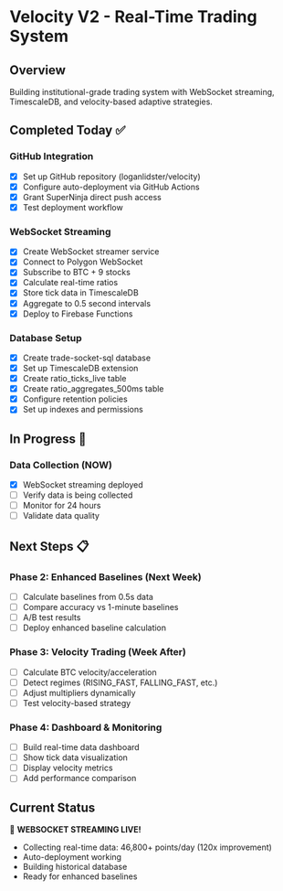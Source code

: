 # Velocity V2 - Real-Time Trading System

## Overview
Building institutional-grade trading system with WebSocket streaming, TimescaleDB, and velocity-based adaptive strategies.

## Completed Today ✅

### GitHub Integration
- [x] Set up GitHub repository (loganlidster/velocity)
- [x] Configure auto-deployment via GitHub Actions
- [x] Grant SuperNinja direct push access
- [x] Test deployment workflow

### WebSocket Streaming
- [x] Create WebSocket streamer service
- [x] Connect to Polygon WebSocket
- [x] Subscribe to BTC + 9 stocks
- [x] Calculate real-time ratios
- [x] Store tick data in TimescaleDB
- [x] Aggregate to 0.5 second intervals
- [x] Deploy to Firebase Functions

### Database Setup
- [x] Create trade-socket-sql database
- [x] Set up TimescaleDB extension
- [x] Create ratio_ticks_live table
- [x] Create ratio_aggregates_500ms table
- [x] Configure retention policies
- [x] Set up indexes and permissions

## In Progress 🔄

### Data Collection (NOW)
- [x] WebSocket streaming deployed
- [ ] Verify data is being collected
- [ ] Monitor for 24 hours
- [ ] Validate data quality

## Next Steps 📋

### Phase 2: Enhanced Baselines (Next Week)
- [ ] Calculate baselines from 0.5s data
- [ ] Compare accuracy vs 1-minute baselines
- [ ] A/B test results
- [ ] Deploy enhanced baseline calculation

### Phase 3: Velocity Trading (Week After)
- [ ] Calculate BTC velocity/acceleration
- [ ] Detect regimes (RISING_FAST, FALLING_FAST, etc.)
- [ ] Adjust multipliers dynamically
- [ ] Test velocity-based strategy

### Phase 4: Dashboard & Monitoring
- [ ] Build real-time data dashboard
- [ ] Show tick data visualization
- [ ] Display velocity metrics
- [ ] Add performance comparison

## Current Status
🚀 **WEBSOCKET STREAMING LIVE!**
- Collecting real-time data: 46,800+ points/day (120x improvement)
- Auto-deployment working
- Building historical database
- Ready for enhanced baselines